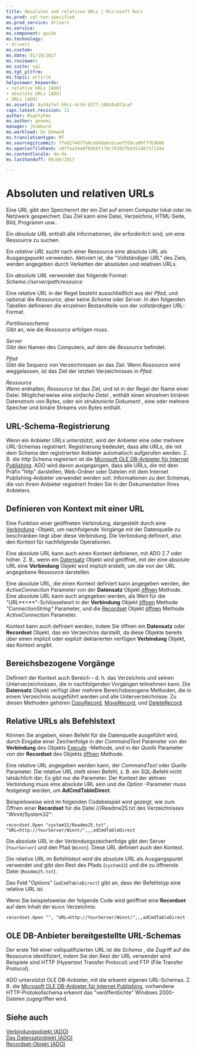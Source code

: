 ```yaml
---
title: Absoluten und relativen URLs | Microsoft Docs
ms.prod: sql-non-specified
ms.prod_service: drivers
ms.service: 
ms.component: guide
ms.technology:
- drivers
ms.custom: 
ms.date: 01/19/2017
ms.reviewer: 
ms.suite: sql
ms.tgt_pltfrm: 
ms.topic: article
helpviewer_keywords:
- relative URLs [ADO]
- absolute URLs [ADO]
- URLs [ADO]
ms.assetid: 6a34a7ef-50cc-4c3d-82f7-106b9a8f3caf
caps.latest.revision: 12
author: MightyPen
ms.author: genemi
manager: jhubbard
ms.workload: On Demand
ms.translationtype: MT
ms.sourcegitcommit: f7e6274d77a9cdd4de6cbcaef559ca99f77b3608
ms.openlocfilehash: c87fea24a0f03bbf179c74102fbb5514873f134a
ms.contentlocale: de-de
ms.lasthandoff: 09/09/2017

---
```

# <a name="absolute-and-relative-urls"></a>Absoluten und relativen URLs
Eine URL gibt den Speicherort der ein Ziel auf einem Computer lokal oder im Netzwerk gespeichert. Das Ziel kann eine Datei, Verzeichnis, HTML-Seite, Bild, Programm usw.*.*  
  
 Ein *absolute URL* enthält alle Informationen, die erforderlich sind, um eine Ressource zu suchen.  
  
 Ein *relative URL* sucht nach einer Ressource eine absolute URL als Ausgangspunkt verwenden. Aktiviert ist, die "Vollständiger URL" des Ziels, werden angegeben durch Verketten der absoluten und relativen URLs.  
  
 Ein *absolute URL* verwendet das folgende Format: *Scheme://server/path/resource*  
  
 Eine relative URL in der Regel besteht ausschließlich aus der *Pfad*, und optional die *Ressource*, aber keine *Schema* oder *Server*. In den folgenden Tabellen definieren die einzelnen Bestandteile von der vollständigen URL-Format.  
  
 *Partitionsschema*  
 Gibt an, wie die *Ressource* erfolgen muss.  
  
 *Server*  
 Gibt den Namen des Computers, auf dem die *Ressource* befindet.  
  
 *Pfad*  
 Gibt die Sequenz von Verzeichnissen an das Ziel. Wenn *Ressource* wird weggelassen, ist das Ziel der letzten Verzeichnisses in *Pfad*.  
  
 *Ressource*  
 Wenn enthalten, *Ressource* ist das Ziel, und ist in der Regel der Name einer Datei. Möglicherweise eine *einfache Datei* , enthält einen einzelnen binären Datenstrom von Bytes, oder ein *strukturierte Dokument* , eine oder mehrere Speicher und binäre Streams von Bytes enthält.  
  
## <a name="url-scheme-registration"></a>URL-Schema-Registrierung  
 Wenn ein Anbieter URLs unterstützt, wird der Anbieter eine oder mehrere URL-Schemas registriert. Registrierung bedeutet, dass alle URLs, die mit dem Schema den registrierten Anbieter automatisch aufgerufen werden. Z. B. die *http* Schema registriert ist die [Microsoft OLE DB-Anbieter für Internet Publishing](../../../ado/guide/appendixes/microsoft-ole-db-provider-for-internet-publishing.md). ADO wird davon ausgegangen, dass alle URLs, die mit dem Präfix "http" darstellen, Web-Ordner oder Dateien mit dem Internet Publishing-Anbieter verwendet werden soll. Informationen zu den Schemas, die von Ihrem Anbieter registriert finden Sie in der Dokumentation Ihres Anbieters.  
  
## <a name="defining-context-with-a-url"></a>Definieren von Kontext mit einer URL  
 Eine Funktion einer geöffneten Verbindung, dargestellt durch eine [Verbindung](../../../ado/reference/ado-api/connection-object-ado.md) -Objekt, um nachfolgende Vorgänge mit der Datenquelle zu beschränken liegt über diese Verbindung. Die Verbindung definiert, also den Kontext für nachfolgende Operationen.  
  
 Eine absolute URL kann auch einen Kontext definieren, mit ADO 2.7 oder höher. Z. B., wenn ein [Datensatz](../../../ado/reference/ado-api/record-object-ado.md) Objekt wird geöffnet, mit der eine absolute URL eine **Verbindung** Objekt wird implizit erstellt, um die von der URL angegebene Ressource darstellen.  
  
 Eine absolute URL, die einen Kontext definiert kann angegeben werden, der *ActiveConnection* Parameter von der **Datensatz** Objekt [öffnen](../../../ado/reference/ado-api/open-method-ado-record.md) Methode. Eine absolute URL kann auch angegeben werden, als Wert für die "URL**=**"-Schlüsselwort in der **Verbindung** Objekt [öffnen](../../../ado/reference/ado-api/open-method-ado-connection.md) Methode  *"ConnectionString"* Parameter, und die [Recordset](../../../ado/reference/ado-api/recordset-object-ado.md) Objekt [öffnen](../../../ado/reference/ado-api/open-method-ado-recordset.md) Methode *ActiveConnection* Parameter.  
  
 Kontext kann auch definiert werden, indem Sie öffnen ein **Datensatz** oder **Recordset** Objekt, das ein Verzeichnis darstellt, da diese Objekte bereits über einen implizit oder explizit deklarierten verfügen **Verbindung**  Objekt, das Kontext angibt.  
  
## <a name="scoped-operations"></a>Bereichsbezogene Vorgänge  
 Definiert der Kontext auch Bereich – d. h. das Verzeichnis und seinen Unterverzeichnissen, die in nachfolgenden Vorgängen teilnehmen kann. Die **Datensatz** Objekt verfügt über mehrere Bereichsbezogene Methoden, die in einem Verzeichnis ausgeführt werden und alle Unterverzeichnisse. Zu diesen Methoden gehören [CopyRecord](../../../ado/reference/ado-api/copyrecord-method-ado.md), [MoveRecord](../../../ado/reference/ado-api/moverecord-method-ado.md), und [DeleteRecord](../../../ado/reference/ado-api/deleterecord-method-ado.md).  
  
## <a name="relative-urls-as-command-text"></a>Relative URLs als Befehlstext  
 Können Sie angeben, einen Befehl für die Datenquelle ausgeführt wird, durch Eingabe einer Zeichenfolge in der *CommandText* Parameter von der **Verbindung** des Objekts [Execute](../../../ado/reference/ado-api/execute-method-ado-connection.md) -Methode, und in der  *Quelle* Parameter von der **Recordset** des Objekts [öffnen](../../../ado/reference/ado-api/open-method-ado-recordset.md) Methode.  
  
 Eine relative URL angegeben werden kann, der *CommandText* oder *Quelle* Parameter. Die relative URL stellt einen Befehl, z. B. ein SQL‑Befehl nicht tatsächlich dar; Es gibt nur die Parameter. Der Kontext der aktiven Verbindung muss eine absolute URL sein und die *Option* -Parameter muss festgelegt werden, um **AdCmdTableDirect**.  
  
 Beispielsweise wird im folgenden Codebeispiel wird gezeigt, wie zum Öffnen einer **Recordset** für die Datei ///Readme25.txt des Verzeichnisses "Winnt/System32":  
  
```  
recordset.Open "system32/Readme25.txt", "URL=http://YourServer/Winnt/",,,adCmdTableDirect  
```  
  
 Die absolute URL in der Verbindungszeichenfolge gibt den Server (`YourServer`) und den Pfad (`Winnt`). Diese URL definiert auch den Kontext.  
  
 Die relative URL im Befehlstext wird die absolute URL als Ausgangspunkt verwendet und gibt den Rest des Pfads (`system32`) und die zu öffnende Datei (`Readme25.txt`).  
  
 Das Feld "Options" (`adCmdTableDirect`) gibt an, dass der Befehlstyp eine relative URL ist.  
  
 Wenn Sie beispielsweise der folgende Code wird geöffnet eine **Recordset** auf dem Inhalt der `Winnt` Verzeichnis:  
  
```  
recordset.Open "", "URL=http://YourServer/Winnt/",,,adCmdTableDirect  
```  
  
## <a name="ole-db-provider-supplied-url-schemes"></a>OLE DB-Anbieter bereitgestellte URL-Schemas  
 Der erste Teil einer vollqualifizierten URL ist die *Schema* , die Zugriff auf die Ressource identifiziert, indem Sie den Rest der URL verwendet wird. Beispiele sind HTTP (Hypertext Transfer Protocol) und FTP (File Transfer Protocol).  
  
 ADO unterstützt OLE DB-Anbieter, mit die erkannt eigenen URL-Schemas. Z. B. die [Microsoft OLE DB-Anbieter für Internet Publishing](../../../ado/guide/appendixes/microsoft-ole-db-provider-for-internet-publishing.md)*,* vorhandene HTTP-Protokollschema erkennt das "veröffentlichte" Windows 2000-Dateien zugegriffen wird.  
  
## <a name="see-also"></a>Siehe auch  
 [Verbindungsobjekt (ADO)](../../../ado/reference/ado-api/connection-object-ado.md)   
 [Das Datensatzobjekt (ADO)](../../../ado/reference/ado-api/record-object-ado.md)   
 [Recordset-Objekt (ADO)](../../../ado/reference/ado-api/recordset-object-ado.md)

